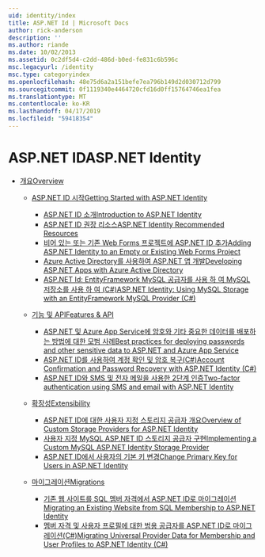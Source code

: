 ```yaml
---
uid: identity/index
title: ASP.NET Id | Microsoft Docs
author: rick-anderson
description: ''
ms.author: riande
ms.date: 10/02/2013
ms.assetid: 0c2df5d4-c2dd-486d-b0ed-fe831c6b596c
msc.legacyurl: /identity
msc.type: categoryindex
ms.openlocfilehash: 48e75d6a2a151befe7ea796b149d2d030712d799
ms.sourcegitcommit: 0f1119340e4464720cfd16d0ff15764746ea1fea
ms.translationtype: MT
ms.contentlocale: ko-KR
ms.lasthandoff: 04/17/2019
ms.locfileid: "59418354"
---
```

# <a name="aspnet-identity"></a><span data-ttu-id="217c8-102">ASP.NET ID</span><span class="sxs-lookup"><span data-stu-id="217c8-102">ASP.NET Identity</span></span>

- [<span data-ttu-id="217c8-103">개요</span><span class="sxs-lookup"><span data-stu-id="217c8-103">Overview</span></span>](overview/index.md)

    - [<span data-ttu-id="217c8-104">ASP.NET ID 시작</span><span class="sxs-lookup"><span data-stu-id="217c8-104">Getting Started with ASP.NET Identity</span></span>](overview/getting-started/index.md)

        - [<span data-ttu-id="217c8-105">ASP.NET ID 소개</span><span class="sxs-lookup"><span data-stu-id="217c8-105">Introduction to ASP.NET Identity</span></span>](overview/getting-started/introduction-to-aspnet-identity.md)
        - [<span data-ttu-id="217c8-106">ASP.NET ID 권장 리소스</span><span class="sxs-lookup"><span data-stu-id="217c8-106">ASP.NET Identity Recommended Resources</span></span>](overview/getting-started/aspnet-identity-recommended-resources.md)
        - [<span data-ttu-id="217c8-107">비어 있는 또는 기존 Web Forms 프로젝트에 ASP.NET ID 추가</span><span class="sxs-lookup"><span data-stu-id="217c8-107">Adding ASP.NET Identity to an Empty or Existing Web Forms Project</span></span>](overview/getting-started/adding-aspnet-identity-to-an-empty-or-existing-web-forms-project.md)
        - [<span data-ttu-id="217c8-108">Azure Active Directory를 사용하여 ASP.NET 앱 개발</span><span class="sxs-lookup"><span data-stu-id="217c8-108">Developing ASP.NET Apps with Azure Active Directory</span></span>](overview/getting-started/developing-aspnet-apps-with-windows-azure-active-directory.md)
        - [<span data-ttu-id="217c8-109">ASP.NET Id: EntityFramework MySQL 공급자를 사용 하 여 MySQL 저장소를 사용 하 여 (C#)</span><span class="sxs-lookup"><span data-stu-id="217c8-109">ASP.NET Identity: Using MySQL Storage with an EntityFramework MySQL Provider (C#)</span></span>](overview/getting-started/aspnet-identity-using-mysql-storage-with-an-entityframework-mysql-provider.md)
    - [<span data-ttu-id="217c8-110">기능 및 API</span><span class="sxs-lookup"><span data-stu-id="217c8-110">Features & API</span></span>](overview/features-api/index.md)

        - [<span data-ttu-id="217c8-111">ASP.NET 및 Azure App Service에 암호와 기타 중요한 데이터를 배포하는 방법에 대한 모범 사례</span><span class="sxs-lookup"><span data-stu-id="217c8-111">Best practices for deploying passwords and other sensitive data to ASP.NET and Azure App Service</span></span>](overview/features-api/best-practices-for-deploying-passwords-and-other-sensitive-data-to-aspnet-and-azure.md)
        - [<span data-ttu-id="217c8-112">ASP.NET ID를 사용하여 계정 확인 및 암호 복구(C#)</span><span class="sxs-lookup"><span data-stu-id="217c8-112">Account Confirmation and Password Recovery with ASP.NET Identity (C#)</span></span>](overview/features-api/account-confirmation-and-password-recovery-with-aspnet-identity.md)
        - [<span data-ttu-id="217c8-113">ASP.NET ID와 SMS 및 전자 메일을 사용한 2단계 인증</span><span class="sxs-lookup"><span data-stu-id="217c8-113">Two-factor authentication using SMS and email with ASP.NET Identity</span></span>](overview/features-api/two-factor-authentication-using-sms-and-email-with-aspnet-identity.md)
    - [<span data-ttu-id="217c8-114">확장성</span><span class="sxs-lookup"><span data-stu-id="217c8-114">Extensibility</span></span>](overview/extensibility/index.md)

        - [<span data-ttu-id="217c8-115">ASP.NET ID에 대한 사용자 지정 스토리지 공급자 개요</span><span class="sxs-lookup"><span data-stu-id="217c8-115">Overview of Custom Storage Providers for ASP.NET Identity</span></span>](overview/extensibility/overview-of-custom-storage-providers-for-aspnet-identity.md)
        - [<span data-ttu-id="217c8-116">사용자 지정 MySQL ASP.NET ID 스토리지 공급자 구현</span><span class="sxs-lookup"><span data-stu-id="217c8-116">Implementing a Custom MySQL ASP.NET Identity Storage Provider</span></span>](overview/extensibility/implementing-a-custom-mysql-aspnet-identity-storage-provider.md)
        - [<span data-ttu-id="217c8-117">ASP.NET ID에서 사용자의 기본 키 변경</span><span class="sxs-lookup"><span data-stu-id="217c8-117">Change Primary Key for Users in ASP.NET Identity</span></span>](overview/extensibility/change-primary-key-for-users-in-aspnet-identity.md)
    - [<span data-ttu-id="217c8-118">마이그레이션</span><span class="sxs-lookup"><span data-stu-id="217c8-118">Migrations</span></span>](overview/migrations/index.md)

        - [<span data-ttu-id="217c8-119">기존 웹 사이트를 SQL 멤버 자격에서 ASP.NET ID로 마이그레이션</span><span class="sxs-lookup"><span data-stu-id="217c8-119">Migrating an Existing Website from SQL Membership to ASP.NET Identity</span></span>](overview/migrations/migrating-an-existing-website-from-sql-membership-to-aspnet-identity.md)
        - [<span data-ttu-id="217c8-120">멤버 자격 및 사용자 프로필에 대한 범용 공급자를 ASP.NET ID로 마이그레이션(C#)</span><span class="sxs-lookup"><span data-stu-id="217c8-120">Migrating Universal Provider Data for Membership and User Profiles to ASP.NET Identity (C#)</span></span>](overview/migrations/migrating-universal-provider-data-for-membership-and-user-profiles-to-aspnet-identity.md)
